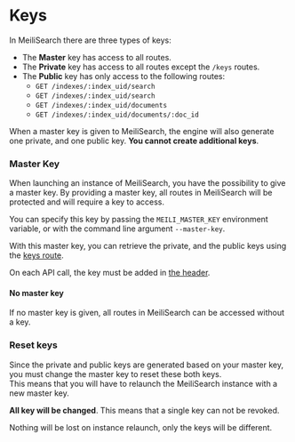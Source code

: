 # Keys

In MeiliSearch there are three types of keys:

- The **Master** key has access to all routes.
- The **Private** key has access to all routes except the `/keys` routes.
- The **Public** key has only access to the following routes:
    - `GET /indexes/:index_uid/search`
    - `GET /indexes/:index_uid/search`
    - `GET /indexes/:index_uid/documents`
    - `GET /indexes/:index_uid/documents/:doc_id`

When a master key is given to MeiliSearch, the engine will also generate one private, and one public key. **You cannot create additional keys**.

### Master Key

When launching an instance of MeiliSearch, you have the possibility to give a master key. By providing a master key, all routes in MeiliSearch will be protected and will require a key to access.

You can specify this key by passing the `MEILI_MASTER_KEY` environment variable, or with the command line argument `--master-key`.

With this master key, you can retrieve the private, and the public keys using the [keys route](/references/keys.md).

On each API call, the key must be added in [the header](/references/#authentication).

#### No master key

If no master key is given, all routes in MeiliSearch can be accessed without a key.

### Reset keys

Since the private and public keys are generated based on your master key, you must change the master key to reset these both keys.<br>
This means that you will have to relaunch the MeiliSearch instance with a new master key.

**All key will be changed**. This means that a single key can not be revoked.

Nothing will be lost on instance relaunch, only the keys will be different.
